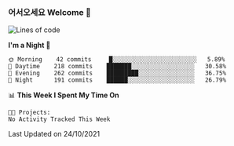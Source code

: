 ### 어서오세요 Welcome 👋

<!--START_SECTION:waka-->
![Lines of code](https://img.shields.io/badge/From%20Hello%20World%20I%27ve%20Written-455550%20lines%20of%20code-blue)

**I'm a Night 🦉** 

```text
🌞 Morning    42 commits     █░░░░░░░░░░░░░░░░░░░░░░░░   5.89% 
🌆 Daytime    218 commits    ███████░░░░░░░░░░░░░░░░░░   30.58% 
🌃 Evening    262 commits    █████████░░░░░░░░░░░░░░░░   36.75% 
🌙 Night      191 commits    ██████░░░░░░░░░░░░░░░░░░░   26.79%

```


📊 **This Week I Spent My Time On** 

```text
🐱‍💻 Projects: 
No Activity Tracked This Week

```


 Last Updated on 24/10/2021
<!--END_SECTION:waka-->
